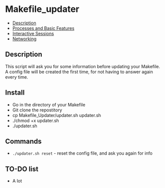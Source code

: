 Makefile_updater
================

  * [Description](#Description)
  * [Processes and Basic Features](#processes-and-basic-features)
  * [Interactive Sessions](#interactive-sessions)
  * [Networking](#networking)


## Description

This script will ask you for some information before updating your Makefile.
A config file will be created the first time, for not having to answer again every time.

## Install

* Go in the directory of your Makefile
* Git clone the repostitory
* cp Makefile_Updater/updater.sh updater.sh
* ./chmod +x updater.sh
* ./updater.sh


## Commands

- `./updater.sh reset` - reset the config file, and ask you again for info

## TO-DO list

 * A lot
